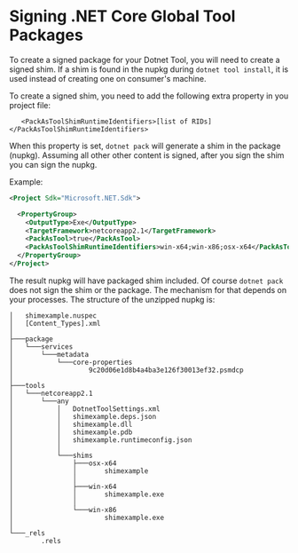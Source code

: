 Signing .NET Core Global Tool Packages
===============================

To create a signed package for your Dotnet Tool, you will need to create a signed shim. If a shim is found in the nupkg during `dotnet tool install`, it is used instead of creating one on consumer's machine.

To create a signed shim, you need to add the following extra property in you project file:

```
   <PackAsToolShimRuntimeIdentifiers>[list of RIDs]</PackAsToolShimRuntimeIdentifiers>
```

When this property is set, `dotnet pack` will generate a shim in the package (nupkg). Assuming all other other content is signed, after you sign the shim you can sign the nupkg.

Example:
```xml
<Project Sdk="Microsoft.NET.Sdk">

  <PropertyGroup>
    <OutputType>Exe</OutputType>
    <TargetFramework>netcoreapp2.1</TargetFramework>
    <PackAsTool>true</PackAsTool>
    <PackAsToolShimRuntimeIdentifiers>win-x64;win-x86;osx-x64</PackAsToolShimRuntimeIdentifiers>
  </PropertyGroup>
</Project>
```

The result nupkg will have packaged shim included. Of course `dotnet pack` does not sign the shim or the package. The mechanism for that depends on your processes. The structure of the unzipped nupkg is:

```
│   shimexample.nuspec
│   [Content_Types].xml
│
├───package
│   └───services
│       └───metadata
│           └───core-properties
│                   9c20d06e1d8b4a4ba3e126f30013ef32.psmdcp
│
├───tools
│   └───netcoreapp2.1
│       └───any
│           │   DotnetToolSettings.xml
│           │   shimexample.deps.json
│           │   shimexample.dll
│           │   shimexample.pdb
│           │   shimexample.runtimeconfig.json
│           │
│           └───shims
│               ├───osx-x64
│               │       shimexample
│               │
│               ├───win-x64
│               │       shimexample.exe
│               │
│               └───win-x86
│                       shimexample.exe
│
└───_rels
        .rels
```
